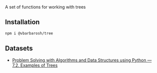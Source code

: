 A set of functions for working with trees

## Installation

```sh
npm i @vbarbarosh/tree
```

## Datasets

* [Problem Solving with Algorithms and Data Structures using Python — 7.2. Examples of Trees](https://runestone.academy/runestone/books/published/pythonds/Trees/ExamplesofTrees.html)
